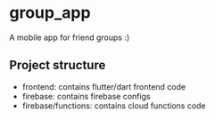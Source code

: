# group_app

A mobile app for friend groups :)

## Project structure
- frontend: contains flutter/dart frontend code
- firebase: contains firebase configs
- firebase/functions: contains cloud functions code

